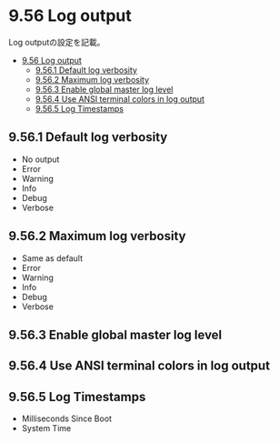 # 9.56 Log output
Log outputの設定を記載。

- [9.56 Log output](#956-log-output)
  - [9.56.1 Default log verbosity](#9561-default-log-verbosity)
  - [9.56.2 Maximum log verbosity](#9562-maximum-log-verbosity)
  - [9.56.3 Enable global master log level](#9563-enable-global-master-log-level)
  - [9.56.4 Use ANSI terminal colors in log output](#9564-use-ansi-terminal-colors-in-log-output)
  - [9.56.5 Log Timestamps](#9565-log-timestamps)

## 9.56.1 Default log verbosity
- No output
- Error
- Warning
- Info
- Debug
- Verbose
## 9.56.2 Maximum log verbosity
- Same as default
- Error
- Warning
- Info
- Debug
- Verbose
## 9.56.3 Enable global master log level
## 9.56.4 Use ANSI terminal colors in log output
## 9.56.5 Log Timestamps
- Milliseconds Since Boot
- System Time
